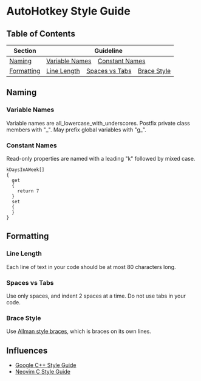 # AutoHotkey Style Guide

## Table of Contents

Section | Guideline
--------|----------
[Naming](#naming) | [Variable Names](#variable-names)    [Constant Names](#constant-names)
[Formatting](#formatting) | [Line Length](#line-length)    [Spaces vs Tabs](#spaces-vs-tabs)    [Brace Style](#brace-style)

## Naming

### Variable Names

Variable names are all_lowercase_with_underscores. Postfix private class members with "\_". May prefix global variables with "g_".

### Constant Names

Read-only properties are named with a leading "k" followed by mixed case.

    kDaysInAWeek[]
    {
      get
      {
        return 7
      }
      set
      {
      }
    }

## Formatting

### Line Length

Each line of text in your code should be at most 80 characters long.

### Spaces vs Tabs

Use only spaces, and indent 2 spaces at a time. Do not use tabs in your code.

### Brace Style

Use [Allman style braces](https://en.wikipedia.org/wiki/Indent_style#Allman_style), which is braces on its own lines.

Influences
----------
* [Google C++ Style Guide](https://google.github.io/styleguide/cppguide.html)
* [Neovim C Style Guide](https://neovim.io/develop/style-guide.xml#Variable_Names)
